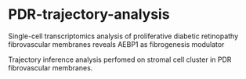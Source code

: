 # PDR-trajectory-analysis
Single-cell transcriptomics analysis of proliferative diabetic retinopathy fibrovascular membranes reveals AEBP1 as fibrogenesis modulator

Trajectory inference analysis perfomed on stromal cell cluster in PDR fibrovascular membranes.
